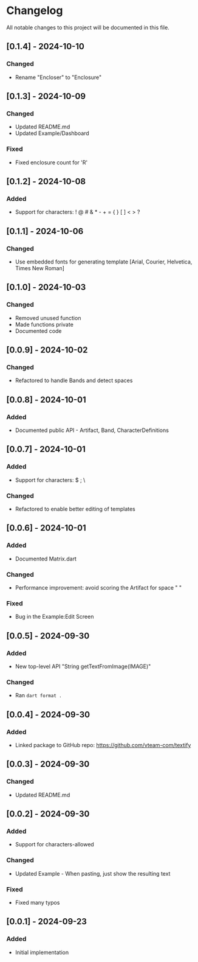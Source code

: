 <!-- markdownlint-disable MD024 -->

# Changelog

All notable changes to this project will be documented in this file.

## [0.1.4] - 2024-10-10

### Changed

- Rename "Encloser" to "Enclosure"
  
## [0.1.3] - 2024-10-09

### Changed

- Updated README.md
- Updated Example/Dashboard

### Fixed

- Fixed enclosure count for 'R'

## [0.1.2] - 2024-10-08

### Added

- Support for characters: ! @ # & * - + = { } [ ] < > ?

## [0.1.1] - 2024-10-06

### Changed

- Use embedded fonts for generating template [Arial, Courier, Helvetica, Times New Roman]

## [0.1.0] - 2024-10-03

### Changed

- Removed unused function
- Made functions private
- Documented code

## [0.0.9] - 2024-10-02

### Changed

- Refactored to handle Bands and detect spaces

## [0.0.8] - 2024-10-01

### Added

- Documented public API - Artifact, Band, CharacterDefinitions

## [0.0.7] - 2024-10-01

### Added

- Support for characters: $ ; \

### Changed

- Refactored to enable better editing of templates

## [0.0.6] - 2024-10-01

### Added

- Documented Matrix.dart

### Changed

- Performance improvement: avoid scoring the Artifact for space " "

### Fixed

- Bug in the Example:Edit Screen

## [0.0.5] - 2024-09-30

### Added

- New top-level API "String getTextFromImage(IMAGE)"

### Changed

- Ran `dart format .`

## [0.0.4] - 2024-09-30

### Added

- Linked package to GitHub repo: <https://github.com/vteam-com/textify>

## [0.0.3] - 2024-09-30

### Changed

- Updated README.md

## [0.0.2] - 2024-09-30

### Added

- Support for characters-allowed

### Changed

- Updated Example - When pasting, just show the resulting text

### Fixed

- Fixed many typos

## [0.0.1] - 2024-09-23

### Added

- Initial implementation
